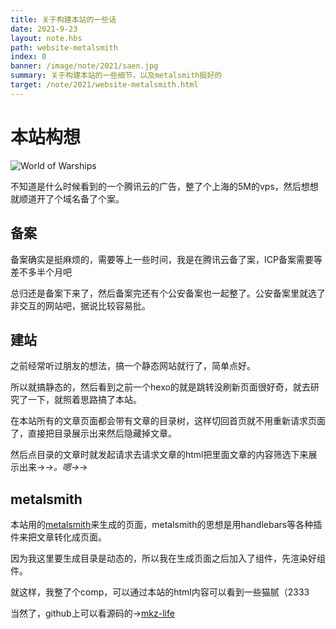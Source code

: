 ```yaml
---
title: 关于构建本站的一些话
date: 2021-9-23
layout: note.hbs
path: website-metalsmith
index: 0
banner: /image/note/2021/saen.jpg
summary: 关于构建本站的一些细节，以及metalsmith挺好的
target: /note/2021/website-metalsmith.html
---
```


# 本站构想

![World of Warships](/image/note/2021/saen.jpg)

不知道是什么时候看到的一个腾讯云的广告，整了个上海的5M的vps，然后想想就顺道开了个域名备了个案。

## 备案

备案确实是挺麻烦的，需要等上一些时间，我是在腾讯云备了案，ICP备案需要等差不多半个月吧

总归还是备案下来了，然后备案完还有个公安备案也一起整了。公安备案里就选了非交互的网站吧，据说比较容易批。

## 建站

之前经常听过朋友的想法，搞一个静态网站就行了，简单点好。

所以就搞静态的，然后看到之前一个hexo的就是跳转没刷新页面很好奇，就去研究了一下，就照着思路搞了本站。

在本站所有的文章页面都会带有文章的目录树，这样切回首页就不用重新请求页面了，直接把目录展示出来然后隐藏掉文章。

然后点目录的文章时就发起请求去请求文章的html把里面文章的内容筛选下来展示出来→_→。嗯→_→


## metalsmith

本站用的[metalsmith](https://metalsmith.io/)来生成的页面，metalsmith的思想是用handlebars等各种插件来把文章转化成页面。

因为我这里要生成目录是动态的，所以我在生成页面之后加入了组件，先渲染好组件。

就这样，我整了个comp，可以通过本站的html内容可以看到一些猫腻（2333

当然了，github上可以看源码的->[mkz-life](https://github.com/Amarillys/mkz-life)